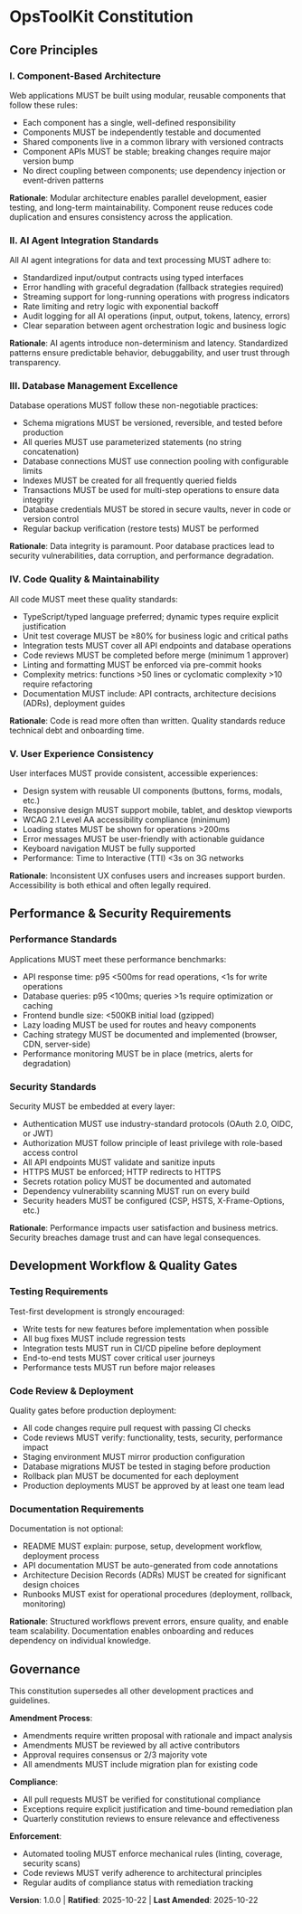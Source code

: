 <!--
Sync Impact Report:
- Version change: initial → 1.0.0
- Initial constitution creation
- Core principles established:
  1. Component-Based Architecture
  2. AI Agent Integration Standards
  3. Database Management Excellence
  4. Code Quality & Maintainability
  5. User Experience Consistency
- Additional sections: Performance & Security Requirements, Development Workflow & Quality Gates
- Templates status: ⚠ pending review for alignment
- Follow-up: Review all templates in .specify/templates/ for alignment with new principles
-->

# OpsToolKit Constitution

## Core Principles

### I. Component-Based Architecture

Web applications MUST be built using modular, reusable components that follow these rules:

- Each component has a single, well-defined responsibility
- Components MUST be independently testable and documented
- Shared components live in a common library with versioned contracts
- Component APIs MUST be stable; breaking changes require major version bump
- No direct coupling between components; use dependency injection or event-driven patterns

**Rationale**: Modular architecture enables parallel development, easier testing, and long-term maintainability. Component reuse reduces code duplication and ensures consistency across the application.

### II. AI Agent Integration Standards

All AI agent integrations for data and text processing MUST adhere to:

- Standardized input/output contracts using typed interfaces
- Error handling with graceful degradation (fallback strategies required)
- Streaming support for long-running operations with progress indicators
- Rate limiting and retry logic with exponential backoff
- Audit logging for all AI operations (input, output, tokens, latency, errors)
- Clear separation between agent orchestration logic and business logic

**Rationale**: AI agents introduce non-determinism and latency. Standardized patterns ensure predictable behavior, debuggability, and user trust through transparency.

### III. Database Management Excellence

Database operations MUST follow these non-negotiable practices:

- Schema migrations MUST be versioned, reversible, and tested before production
- All queries MUST use parameterized statements (no string concatenation)
- Database connections MUST use connection pooling with configurable limits
- Indexes MUST be created for all frequently queried fields
- Transactions MUST be used for multi-step operations to ensure data integrity
- Database credentials MUST be stored in secure vaults, never in code or version control
- Regular backup verification (restore tests) MUST be performed

**Rationale**: Data integrity is paramount. Poor database practices lead to security vulnerabilities, data corruption, and performance degradation.

### IV. Code Quality & Maintainability

All code MUST meet these quality standards:

- TypeScript/typed language preferred; dynamic types require explicit justification
- Unit test coverage MUST be ≥80% for business logic and critical paths
- Integration tests MUST cover all API endpoints and database operations
- Code reviews MUST be completed before merge (minimum 1 approver)
- Linting and formatting MUST be enforced via pre-commit hooks
- Complexity metrics: functions >50 lines or cyclomatic complexity >10 require refactoring
- Documentation MUST include: API contracts, architecture decisions (ADRs), deployment guides

**Rationale**: Code is read more often than written. Quality standards reduce technical debt and onboarding time.

### V. User Experience Consistency

User interfaces MUST provide consistent, accessible experiences:

- Design system with reusable UI components (buttons, forms, modals, etc.)
- Responsive design MUST support mobile, tablet, and desktop viewports
- WCAG 2.1 Level AA accessibility compliance (minimum)
- Loading states MUST be shown for operations >200ms
- Error messages MUST be user-friendly with actionable guidance
- Keyboard navigation MUST be fully supported
- Performance: Time to Interactive (TTI) <3s on 3G networks

**Rationale**: Inconsistent UX confuses users and increases support burden. Accessibility is both ethical and often legally required.

## Performance & Security Requirements

### Performance Standards

Applications MUST meet these performance benchmarks:

- API response time: p95 <500ms for read operations, <1s for write operations
- Database queries: p95 <100ms; queries >1s require optimization or caching
- Frontend bundle size: <500KB initial load (gzipped)
- Lazy loading MUST be used for routes and heavy components
- Caching strategy MUST be documented and implemented (browser, CDN, server-side)
- Performance monitoring MUST be in place (metrics, alerts for degradation)

### Security Standards

Security MUST be embedded at every layer:

- Authentication MUST use industry-standard protocols (OAuth 2.0, OIDC, or JWT)
- Authorization MUST follow principle of least privilege with role-based access control
- All API endpoints MUST validate and sanitize inputs
- HTTPS MUST be enforced; HTTP redirects to HTTPS
- Secrets rotation policy MUST be documented and automated
- Dependency vulnerability scanning MUST run on every build
- Security headers MUST be configured (CSP, HSTS, X-Frame-Options, etc.)

**Rationale**: Performance impacts user satisfaction and business metrics. Security breaches damage trust and can have legal consequences.

## Development Workflow & Quality Gates

### Testing Requirements

Test-first development is strongly encouraged:

- Write tests for new features before implementation when possible
- All bug fixes MUST include regression tests
- Integration tests MUST run in CI/CD pipeline before deployment
- End-to-end tests MUST cover critical user journeys
- Performance tests MUST run before major releases

### Code Review & Deployment

Quality gates before production deployment:

- All code changes require pull request with passing CI checks
- Code reviews MUST verify: functionality, tests, security, performance impact
- Staging environment MUST mirror production configuration
- Database migrations MUST be tested in staging before production
- Rollback plan MUST be documented for each deployment
- Production deployments MUST be approved by at least one team lead

### Documentation Requirements

Documentation is not optional:

- README MUST explain: purpose, setup, development workflow, deployment process
- API documentation MUST be auto-generated from code annotations
- Architecture Decision Records (ADRs) MUST be created for significant design choices
- Runbooks MUST exist for operational procedures (deployment, rollback, monitoring)

**Rationale**: Structured workflows prevent errors, ensure quality, and enable team scalability. Documentation enables onboarding and reduces dependency on individual knowledge.

## Governance

This constitution supersedes all other development practices and guidelines.

**Amendment Process**:
- Amendments require written proposal with rationale and impact analysis
- Amendments MUST be reviewed by all active contributors
- Approval requires consensus or 2/3 majority vote
- All amendments MUST include migration plan for existing code

**Compliance**:
- All pull requests MUST be verified for constitutional compliance
- Exceptions require explicit justification and time-bound remediation plan
- Quarterly constitution reviews to ensure relevance and effectiveness

**Enforcement**:
- Automated tooling MUST enforce mechanical rules (linting, coverage, security scans)
- Code reviews MUST verify adherence to architectural principles
- Regular audits of compliance status with remediation tracking

**Version**: 1.0.0 | **Ratified**: 2025-10-22 | **Last Amended**: 2025-10-22
